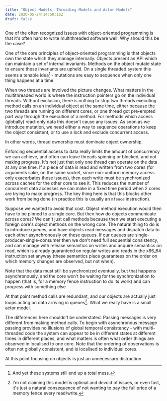 ```yaml
---
title: "Object Models, Threading Models and Actor Models"
date: 2020-05-24T14:50:15Z
draft: false
---
```


One of the often recognized issues with object-oriented programming is that it's often hard to write multithreaded software well. Why should this be the case?

One of the core principles of object-oriented programming is that objects own the state which they manage internally.
Objects present an API which can maintain a set of internal invariants. Methods on the object mutate state to ensure these invariants are upheld.
On a single threaded system this seems a tenable idea[^1] - mutations are easy to sequence when only one thing happens at a time. 

[^1]: And yet these systems still end up a total mess.

When two threads are involved the picture changes.
What matters in the multithreaded world is where the instruction pointers go on the individual threads.
Without exclusion, there is nothing to stop two threads executing method calls on an individual object at the same time, either because the two threads are running on different cores, or one thread got pre-empted part way through the execution of a method.
For methods which access (globally) read-only data this doesn't cause any issues.
As soon as we introduce mutation, we need either a way to sequence operations to keep the object consistent, or to use a lock and exclude concurrent access.

In other words, thread ownership must dominate object ownership.

Enforcing sequential access to data really limits the amount of concurrency we can achieve, and often can leave threads spinning or blocked, and not making progress.
It's not just that only one thread can operate on the data at any one time.
If a piece of data is read and written from two cores (for arguments sake, on the same socket, since non-uniform memory access only exacerbates these issues), then each write must be synchronized across caches for the other core to see it.
This reduces the number of concurrent data accesses we can make in a fixed time period when 2 cores are trying to make progress. The key thing here is that this blocks other work from being done (in practice this is usually an `mfence` instruction).

Suppose we wanted to avoid that cost.
Object method execution would then have to be pinned to a single core.
But then how do objects communicate across cores?
We can't just call methods because then we start executing a foreign core's object methods on the wrong core.
The natural thing to do is to introduce queues, and have objects read messages and dispatch data to each other asynchronously on these queues. If our queues are single-producer-single-consumer then we don't need full sequential consistency, and can manage with release semantics on writes and acquire semantics on read, which is already guaranteed on regular writes and reads in the x86_64 instruction set anyway (these semantics place guarantees on the order on which memory changes are observed, but not when).

Note that the data must still be synchronized eventually, but that happens asynchronously, and the core won't be waiting for the synchronization to happen (that is, for a memory fence instruction to do its work) and can progress with something else

At that point method calls are redundant, and our objects are actually just loops acting on data arriving in queues[^2].
What we really have is a small actor model.

[^2]: I'm not claiming this model is optimal and devoid of issues, or even fast, it's just a natural consequence of not wanting to pay the full price of a memory fence every read/write.

The differences here shouldn't be understated.
Passing messages is very different from making method calls.
To begin with asynchronous message passing provides no illusions of global temporal consistency - with multi-threaded code the system can appear to be in different states at different times in different places, and what matters is often what order things are observed in localised to one core.
Note that the ordering of observations is often not globally consistent, and is localised to individual cores.

At this point focusing on objects is just an unnecessary distraction.
